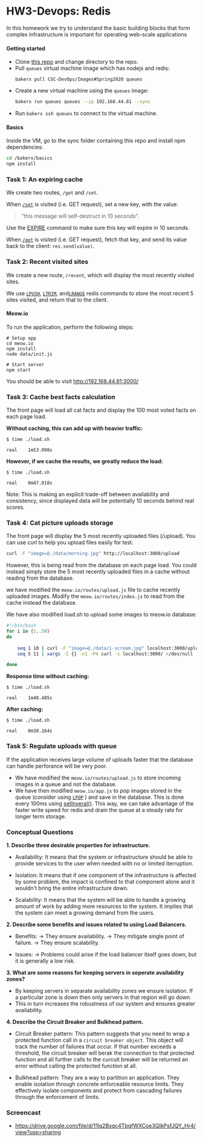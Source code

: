 HW3-Devops: Redis
=========================

In this homework we try to understand the basic building blocks that form complex infrastructure is important for operating web-scale applications

#### Getting started

* Clone [this repo](https://github.ncsu.edu/rmdcosta/HW3-DevOps.git) and change directory to the repo.
* Pull `queues` virtual machine image which has nodejs and redis:
  ```
  bakerx pull CSC-DevOps/Images#Spring2020 queues
  ```
* Create a new virtual machine using the `queues` image:
  ```bash
  bakerx run queues queues --ip 192.168.44.81 --sync
  ```
* Run `bakerx ssh queues` to connect to the virtual machine.

#### Basics

Inside the VM, go to the sync folder containing this repo and install npm dependencies:
  ```bash
  cd /bakerx/basics
  npm install
  ```

### Task 1: An expiring cache

We create two routes, `/get` and `/set`.

When [`/set`](http://192.168.44.81:3003/set) is visited (i.e. GET request), set a new key, with the value:
> "this message will self-destruct in 10 seconds".

Use the [EXPIRE](https://redis.io/commands/expire) command to make sure this key will expire in 10 seconds.

When [`/get`](http://192.168.44.81:3003/get) is visited (i.e. GET request), fetch that key, and send its value back to the client: `res.send(value)`.

### Task 2: Recent visited sites

We create a new route, `/recent`, which will display the most recently visited sites.

We use [`LPUSH`](https://redis.io/commands/lpush), [`LTRIM`](https://redis.io/commands/ltrim), and[`LRANGE`](https://redis.io/commands/lrange) redis commands to store the most recent 5 sites visited, and return that to the client.

#### Meow.io

To run the application, perform the following steps:

```
# Setup app
cd meow.io
npm install 
node data/init.js

# Start server
npm start
```

You should be able to visit http://192.168.44.81:3000/

### Task 3: Cache best facts calculation

The front page will load all cat facts and display the 100 most voted facts on each page load.

__Without caching, this can add up with heavier traffic:__

```
$ time ./load.sh 

real	1m53.098s
```

__However, if we cache the results, we greatly reduce the load:__

```
$ time ./load.sh 

real	0m47.018s
```

Note: This is making an explicit trade-off between availability and consistency, since displayed data will be potentially 10 seconds behind real scores.

### Task 4: Cat picture uploads storage
 
The front page will display the 5 most recently uploaded files (/upload).
You can use curl to help you upload files easily for test.
```bash
curl -F "image=@./data/morning.jpg" http://localhost:3000/upload
```

However, this is being read from the database on each page load. You could instead simply store the 5 most recently uploaded files in a cache without reading from the database.

we have modified the `meow.io/routes/upload.js` file to cache recently uploaded images. Modify the `meow.io/routes/index.js` to read from the cache instead the database.

We have also modified load.sh to upload some images to meow.io database:
```bash
#!/bin/bash
for i in {1..50}
do
    
    seq 1 10 | curl -F "image=@./data/i-scream.jpg" localhost:3000/upload
    seq 5 11 | xargs -I {} -n1 -P4 curl -s localhost:3000/ >/dev/null

done
```

__Response time without caching:__
```
$ time ./load.sh 

real	1m48.405s
```

__After caching:__
```
$ time ./load.sh 

real	0m30.164s
```

### Task 5: Regulate uploads with queue

If the application receives large volume of uploads faster that the database can handle perforance will be very poor.

* We have modified the `meow.io/routes/upload.js` to store incoming images in a queue and not the database. 
* We have then modified `meow.io/app.js` to pop images stored in the queue (consider using  [`LPOP`](https://redis.io/commands/lpop) ) and save in the database. This is done every 100ms using [setInveral()](https://javascript.info/settimeout-setinterval#setinterval). This way, we can take advantage of the faster write speed for redis and drain the queue at a steady rate for longer term storage.

### Conceptual Questions

__1. Describe three desirable properties for infrastructure.__
  * Availability: It means that the system or infrastructure should be able to provide services to the user when needed with no or limited iterruption.
  
  * Isolation: It means that if one component of the infrastructure is affected by some problem, the impact is confined to that component alone and it wouldn't bring the entire infrastructure down.
  
  * Scalability: It means that the system will be able to handle a growing amount of work by adding more resources to the system. It implies that the system can meet a growing demand from the users.
  
__2. Describe some benefits and issues related to using Load Balancers.__
  * Benefits:
    -> They ensure availability.
    -> They mitigate single point of failure.
    -> They ensure scalability.
    
  * Issues:
    -> Problems could arise if the load balancer itself goes down, but it is generally a low risk.
    
__3. What are some reasons for keeping servers in seperate availability zones?__
  * By keeping servers in separate availability zones we ensure isolation. If a particular zone is down then only servers in that region will go down.
  * This in turn increases the robustness of our system and ensures greater availability.
  
__4. Describe the Circuit Breaker and Bulkhead pattern.__
  * Circuit Breaker pattern: This pattern suggests that you need to wrap a protected function call in a `circuit breaker object`. This object will track the number of failures that occur. If that number exceeds a threshold, the circuit breaker will berak the connection to that protected function and all further calls to the curcuit breaker will be returned an error without calling the protected function at all.
  
  * Bulkhead pattern: They are a way to partition an application. They enable isolation through concrete enforceable resource limits. They effectively isolate components and protect from cascading failures through the enforcement of limits.

### Screencast
* https://drive.google.com/file/d/11lq2Bxqc4TbgfWXCoe3QIkPsfJQY_Hr4/view?usp=sharing

